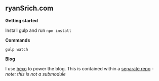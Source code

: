 ## ryanSrich.com

**Getting started**

Install gulp and run `npm install`

**Commands**

`gulp watch`

**Blog**

I use [hexo](//hexo.io) to power the blog. This is contained within a [separate repo](https://github.com/rr1000/cd-writing-ls--la) - *note: this is not a submodule*
